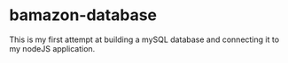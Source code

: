 # bamazon-database
This is my first attempt at building a mySQL database and connecting it to my nodeJS application.

